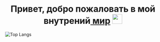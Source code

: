 <h1 align="center">Привет, добро пожаловать в мой внутрений<a href="https://hahatun.fun" target="_blank"> мир</a> 
<img src="https://github.com/blackcater/blackcater/raw/main/images/Hi.gif" height="32"/></h1>

![Top Langs](https://github-readme-stats.vercel.app/api/top-langs/?username=Morokenec&theme=dark)
